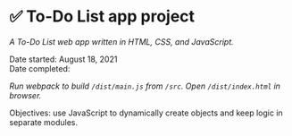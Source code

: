 # ✅ To-Do List app project  

*A To-Do List web app written in HTML, CSS, and JavaScript.*  

Date started: August 18, 2021  
Date completed:  

*Run webpack to build `/dist/main.js` from `/src`. Open `/dist/index.html` in browser.*

Objectives: use JavaScript to dynamically create objects and keep logic in separate modules.  


